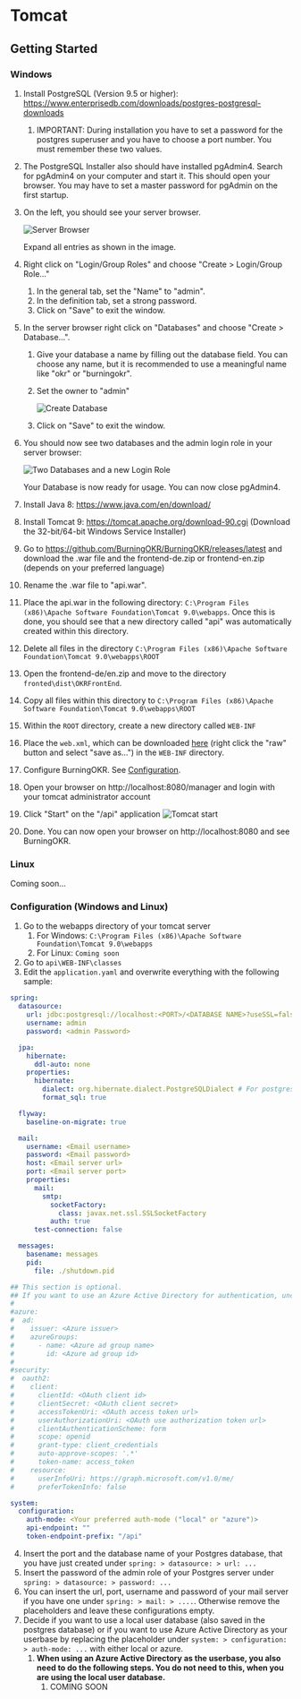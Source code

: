# Tomcat
## Getting Started
### Windows

1. Install PostgreSQL (Version 9.5 or higher): https://www.enterprisedb.com/downloads/postgres-postgresql-downloads
    1. IMPORTANT: During installation you have to set a password for the postgres superuser and you have to choose a port number. You must remember these two values.
2. The PostgreSQL Installer also should have installed pgAdmin4. Search for pgAdmin4 on your computer and start it. This should open your browser. You may have to set a master password for pgAdmin on the first startup.
3. On the left, you should see your server browser. 

    ![Server Browser](./images/pgAdmin_browser.PNG)
    
    Expand all entries as shown in the image.
4. Right click on "Login/Group Roles" and choose "Create > Login/Group Role..."
    1. In the general tab, set the "Name" to "admin".
    2. In the definition tab, set a strong password.
    3. Click on "Save" to exit the window.
5. In the server browser right click on "Databases" and choose "Create > Database...".
    1. Give your database a name by filling out the database field. You can choose any name, but it is recommended to use a meaningful name like "okr" or "burningokr".
    2. Set the owner to "admin"
    
        ![Create Database](./images/pgAdmin_create_database.PNG)
        
    3. Click on "Save" to exit the window.
6. You should now see two databases and the admin login role in your server browser:
   
   ![Two Databases and a new Login Role](./images/pgAdmin_done.PNG)
   
   Your Database is now ready for usage. You can now close pgAdmin4.
7. Install Java 8: https://www.java.com/en/download/
8. Install Tomcat 9: https://tomcat.apache.org/download-90.cgi (Download the 32-bit/64-bit Windows Service Installer)
9. Go to https://github.com/BurningOKR/BurningOKR/releases/latest and download the .war file and the frontend-de.zip or frontend-en.zip (depends on your preferred language)
10. Rename the .war file to "api.war".
11. Place the api.war in the following directory: `C:\Program Files (x86)\Apache Software Foundation\Tomcat 9.0\webapps`. Once this is done, you should see that a new directory called "api" was automatically created within this directory.
12. Delete all files in the directory `C:\Program Files (x86)\Apache Software Foundation\Tomcat 9.0\webapps\ROOT`
13. Open the frontend-de/en.zip and move to the directory `fronted\dist\OKRFrontEnd`.
14. Copy all files within this directory to `C:\Program Files (x86)\Apache Software Foundation\Tomcat 9.0\webapps\ROOT`
15. Within the `ROOT` directory, create a new directory called `WEB-INF`
16. Place the `web.xml`, which can be downloaded [here](./files/web.xml) (right click the "raw" button and select "save as...") in the `WEB-INF` directory.
17. Configure BurningOKR. See [Configuration](#configuration-windows-and-linux).
18. Open your browser on http://localhost:8080/manager and login with your tomcat administrator account
19. Click "Start" on the "/api" application
    ![Tomcat start](./images/tomcat_start.PNG)
20. Done. You can now open your browser on http://localhost:8080 and see BurningOKR.

### Linux
Coming soon...

### Configuration (Windows and Linux)
1. Go to the webapps directory of your tomcat server
    1. For Windows: `C:\Program Files (x86)\Apache Software Foundation\Tomcat 9.0\webapps`
    2. For Linux: `Coming soon`
2. Go to `api\WEB-INF\classes`
3. Edit the `application.yaml` and overwrite everything with the following sample:

```yaml
spring:
  datasource:
    url: jdbc:postgresql://localhost:<PORT>/<DATABASE NAME>?useSSL=false
    username: admin
    password: <admin Password>

  jpa:
    hibernate:
      ddl-auto: none
    properties:
      hibernate:
        dialect: org.hibernate.dialect.PostgreSQLDialect # For postgres
        format_sql: true

  flyway:
    baseline-on-migrate: true

  mail:
    username: <Email username>
    password: <Email password>
    host: <Email server url>
    port: <Email server port>
    properties:
      mail:
        smtp:
          socketFactory:
            class: javax.net.ssl.SSLSocketFactory
          auth: true
      test-connection: false

  messages:
    basename: messages
    pid:
      file: ./shutdown.pid

## This section is optional.
## If you want to use an Azure Active Directory for authentication, uncomment this.
#
#azure:
#  ad:
#    issuer: <Azure issuer>
#    azureGroups:
#      - name: <Azure ad group name>
#        id: <Azure ad group id>
#
#security:
#  oauth2:
#    client:
#      clientId: <OAuth client id>
#      clientSecret: <OAuth client secret>
#      accessTokenUri: <OAuth access token url>
#      userAuthorizationUri: <OAuth use authorization token url>
#      clientAuthenticationScheme: form
#      scope: openid
#      grant-type: client_credentials
#      auto-approve-scopes: '.*'
#      token-name: access_token
#    resource:
#      userInfoUri: https://graph.microsoft.com/v1.0/me/
#      preferTokenInfo: false

system:
  configuration:
    auth-mode: <Your preferred auth-mode ("local" or "azure")>
    api-endpoint: ""
    token-endpoint-prefix: "/api"
```

4. Insert the port and the database name of your Postgres database, that you have just created under `spring: > datasource: > url: ...`
5. Insert the password of the admin role of your Postgres server under `spring: > datasource: > password: ...`
6. You can insert the url, port, username and password of your mail server if you have one under `spring: > mail: > ....`. Otherwise remove the placeholders and leave these configurations empty.
7. Decide if you want to use a local user database (also saved in the postgres database) or if you want to use Azure Active Directory as your userbase by replacing the placeholder under `system: > configuration: > auth-mode: ...` with either local or azure.
    1. **When using an Azure Active Directory as the userbase, you also need to do the following steps. You do not need to this, when you are using the local user database.**
        1. COMING SOON
